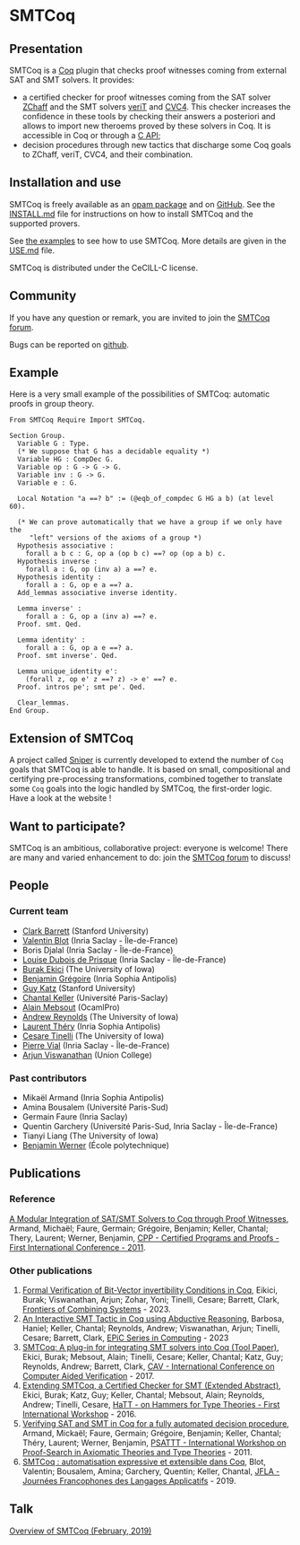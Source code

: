 # SMTCoq

## Presentation
SMTCoq is a [Coq](http://coq.inria.fr) plugin that checks proof witnesses coming from external SAT and SMT solvers. It provides:
* a certified checker for proof witnesses coming from the SAT solver
  [ZChaff](http://www.princeton.edu/~chaff/zchaff.html) and the SMT
  solvers [veriT](http://www.verit-solver.org) and
  [CVC4](http://cvc4.cs.stanford.edu/web). This checker increases the
  confidence in these tools by checking their answers a posteriori and
  allows to import new theroems proved by these solvers in Coq. It is
  accessible in Coq or through a [C API](capi.md);
* decision procedures through new tactics that discharge some Coq goals to ZChaff, veriT, CVC4, and their combination.

## Installation and use
SMTCoq is freely available as an [opam package](https://coq.inria.fr/opam/extra-dev/packages/coq-smtcoq) and on [GitHub](https://github.com/smtcoq/smtcoq). See the [INSTALL.md](https://github.com/smtcoq/smtcoq/blob/master/INSTALL.md) file for instructions on how to install SMTCoq and the supported provers.

See [the examples](https://github.com/smtcoq/smtcoq/blob/master/examples/Example.v) to see how to use SMTCoq. More details are given in the [USE.md](https://github.com/smtcoq/smtcoq/blob/master/USE.md) file.

SMTCoq is distributed under the CeCILL-C license.

## Community
If you have any question or remark, you are invited to join the
[SMTCoq forum](https://framateam.org/smtcoq).

Bugs can be reported on [github](https://github.com/smtcoq/smtcoq/issues).

## Example
Here is a very small example of the possibilities of SMTCoq: automatic proofs in group theory.

```coq
From SMTCoq Require Import SMTCoq.

Section Group.
  Variable G : Type.
  (* We suppose that G has a decidable equality *)
  Variable HG : CompDec G.
  Variable op : G -> G -> G.
  Variable inv : G -> G.
  Variable e : G.

  Local Notation "a ==? b" := (@eqb_of_compdec G HG a b) (at level 60).

  (* We can prove automatically that we have a group if we only have the
     "left" versions of the axioms of a group *)
  Hypothesis associative :
    forall a b c : G, op a (op b c) ==? op (op a b) c.
  Hypothesis inverse :
    forall a : G, op (inv a) a ==? e.
  Hypothesis identity :
    forall a : G, op e a ==? a.
  Add_lemmas associative inverse identity.

  Lemma inverse' :
    forall a : G, op a (inv a) ==? e.
  Proof. smt. Qed.

  Lemma identity' :
    forall a : G, op a e ==? a.
  Proof. smt inverse'. Qed.

  Lemma unique_identity e':
    (forall z, op e' z ==? z) -> e' ==? e.
  Proof. intros pe'; smt pe'. Qed.

  Clear_lemmas.
End Group.
```

## Extension of SMTCoq

A project called [Sniper](https://smtcoq.github.io/sniper) is currently developed 
to extend the number of `Coq` goals that SMTCoq is able to handle.
It is based on small, compositional and certifying pre-processing transformations,
combined together to translate some `Coq` goals into the logic handled by SMTCoq, 
the first-order logic. Have a look at the website !

## Want to participate?

SMTCoq is an ambitious, collaborative project: everyone is welcome!
There are many and varied enhancement to do: join the [SMTCoq
forum](https://framateam.org/smtcoq) to discuss!

## People
### Current team
* [Clark Barrett](http://www.cs.nyu.edu/~barrett) (Stanford University)
* [Valentin Blot](https://valentinblot.org/pro) (Inria Saclay - Île-de-France)
* Boris Djalal (Inria Saclay - Île-de-France)
* [Louise Dubois de Prisque](https://louiseddp.github.io/) (Inria Saclay - Île-de-France)
* [Burak Ekici](http://ekiciburak.github.io/) (The University of Iowa)
* [Benjamin Grégoire](https://www-sop.inria.fr/members/Benjamin.Gregoire/) (Inria Sophia Antipolis)
* [Guy Katz](http://stanford.edu/~guyk) (Stanford University)
* [Chantal Keller](https://www.lri.fr/~keller/index-en.html) (Université Paris-Saclay)
* [Alain Mebsout](https://mebsout.github.io/) (OcamlPro)
* [Andrew Reynolds](http://homepage.divms.uiowa.edu/~ajreynol) (The University of Iowa)
* [Laurent Théry](https://www-sop.inria.fr/marelle/Laurent.Thery/moi.html) (Inria Sophia Antipolis)
* [Cesare Tinelli](http://homepage.cs.uiowa.edu/~tinelli) (The University of Iowa)
* [Pierre Vial](https://pierrevial.github.io) (Inria Saclay - Île-de-France)
* [Arjun Viswanathan](https://cs.union.edu/~viswanaa/) (Union College)

### Past contributors
* Mikaël Armand (Inria Sophia Antipolis)
* Amina Bousalem (Université Paris-Sud)
* Germain Faure (Inria Saclay)
* Quentin Garchery (Université Paris-Sud, Inria Saclay - Île-de-France)
* Tianyi Liang (The University of Iowa)
* [Benjamin Werner](http://www.lix.polytechnique.fr/Labo/Benjamin.Werner) (École polytechnique)


## Publications
### Reference
[A Modular Integration of SAT/SMT Solvers to Coq through Proof Witnesses](http://hal.inria.fr/docs/00/63/91/30/PDF/cpp11.pdf), Armand, Michaël; Faure, Germain; Grégoire, Benjamin; Keller, Chantal; Thery, Laurent; Werner, Benjamin, [CPP - Certified Programs and Proofs - First International Conference - 2011](http://formes.asia/cpp).

### Other publications
1. [Formal Verification of Bit-Vector invertibility Conditions in Coq](https://link.springer.com/chapter/10.1007/978-3-031-43369-6_3), Eikici, Burak; Viswanathan, Arjun; Zohar, Yoni; Tinelli, Cesare; Barrett, Clark, [Frontiers of Combining Systems](https://frocos.cs.uiowa.edu/index.shtml) - 2023.
2. [An Interactive SMT Tactic in Coq using Abductive Reasoning](https://cs.union.edu/~viswanaa/lpar2023.pdf), Barbosa, Haniel; Keller, Chantal; Reynolds, Andrew; Viswanathan, Arjun; Tinelli, Cesare; Barrett, Clark, [EPiC Series in Computing](https://easychair.org/publications/EPiC/Computing) - 2023
3. [SMTCoq: A plug-in for integrating SMT solvers into Coq (Tool Paper)](http://homepage.divms.uiowa.edu/~tinelli/papers/EkiEtAl-CAV-17.pdf), Ekici, Burak; Mebsout, Alain; Tinelli, Cesare; Keller, Chantal; Katz, Guy; Reynolds, Andrew; Barrett, Clark, [CAV - International Conference on Computer Aided Verification](http://cavconference.org/2017) - 2017.
4. [Extending SMTCoq, a Certified Checker for SMT (Extended Abstract)](https://hal.inria.fr/hal-01388984/document), Ekici, Burak; Katz, Guy; Keller, Chantal; Mebsout, Alain; Reynolds, Andrew; Tinelli, Cesare, [HaTT - on Hammers for Type Theories - First International Workshop](https://hatt2016.inria.fr) - 2016.
5. [Verifying SAT and SMT in Coq for a fully automated decision procedure](http://hal.inria.fr/docs/00/61/40/41/PDF/ArmandAl.pdf), Armand, Mickaël; Faure, Germain; Grégoire, Benjamin; Keller, Chantal; Théry, Laurent; Werner, Benjamin, [PSATTT - International Workshop on Proof-Search in Axiomatic Theories and Type Theories](http://www.lix.polytechnique.fr/~lengrand/Events/PSATTT11) - 2011.
6. [SMTCoq : automatisation expressive et extensible dans Coq](https://hal.archives-ouvertes.fr/hal-02369249), Blot, Valentin; Bousalem, Amina; Garchery, Quentin; Keller, Chantal, [JFLA - Journées Francophones des Langages Applicatifs](http://dpt-info.u-strasbg.fr/~magaud/JFLA2019) - 2019.


## Talk
[Overview of SMTCoq (February, 2019)](https://github.com/smtcoq/smtcoq.github.io/blob/master/documents/overview_19-02-11.pdf)
